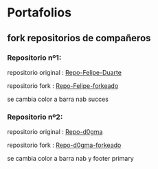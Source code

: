 # Portafolios


## fork repositorios de compañeros


### Repositorio nº1:

repositorio original : [Repo-Felipe-Duarte](https://github.com/FelipeDuarte28/FelipeDuarte28.github.io)

repositorio fork : [Repo-Felipe-forkeado](https://github.com/Magoxjocker/FelipeDuarte28.github.io.git)

se cambia color a barra nab succes

### Repositorio nº2:

repositorio original : [Repo-d0gma](https://github.com/d0gma-x/gapablaza)

repositorio fork : [Repo-d0gma-forkeado](https://github.com/Magoxjocker/gapablaza.git)


se cambia color a barra nab y footer primary


